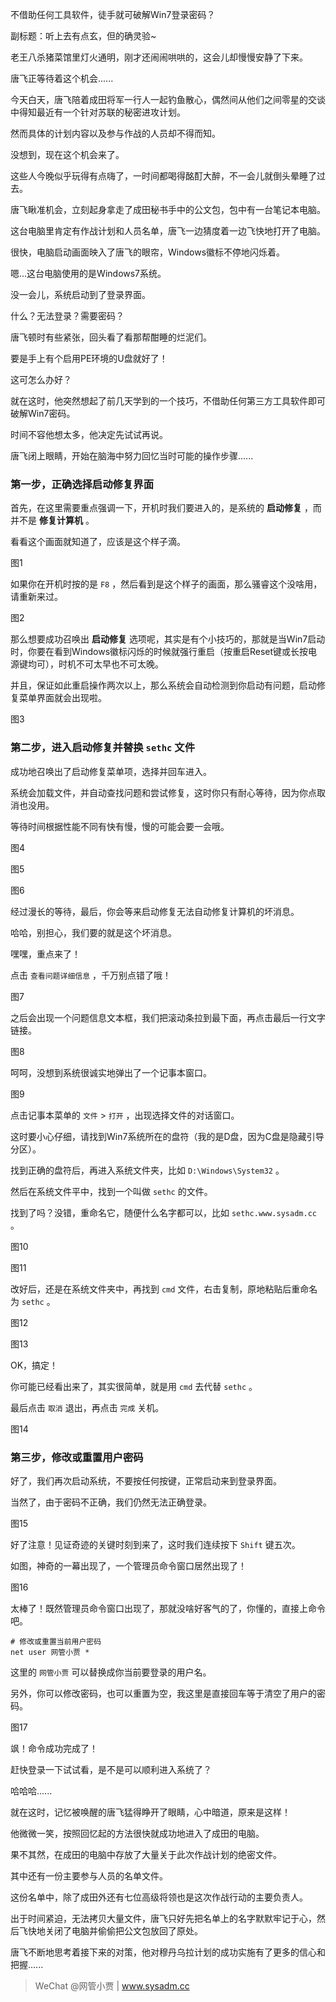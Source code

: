 不借助任何工具软件，徒手就可破解Win7登录密码？

副标题：听上去有点玄，但的确灵验~



老王八杀猪菜馆里灯火通明，刚才还闹闹哄哄的，这会儿却慢慢安静了下来。

唐飞正等待着这个机会......

今天白天，唐飞陪着成田将军一行人一起钓鱼散心，偶然间从他们之间零星的交谈中得知最近有一个针对苏联的秘密进攻计划。

然而具体的计划内容以及参与作战的人员却不得而知。

没想到，现在这个机会来了。



这些人今晚似乎玩得有点嗨了，一时间都喝得酩酊大醉，不一会儿就倒头晕睡了过去。

唐飞瞅准机会，立刻起身拿走了成田秘书手中的公文包，包中有一台笔记本电脑。

这台电脑里肯定有作战计划和人员名单，唐飞一边猜度着一边飞快地打开了电脑。

很快，电脑启动画面映入了唐飞的眼帘，Windows徽标不停地闪烁着。

嗯...这台电脑使用的是Windows7系统。

没一会儿，系统启动到了登录界面。

什么？无法登录？需要密码？

唐飞顿时有些紧张，回头看了看那帮酣睡的烂泥们。

要是手上有个启用PE环境的U盘就好了！

这可怎么办好？

就在这时，他突然想起了前几天学到的一个技巧，不借助任何第三方工具软件即可破解Win7密码。

时间不容他想太多，他决定先试试再说。

唐飞闭上眼睛，开始在脑海中努力回忆当时可能的操作步骤......





### 第一步，正确选择启动修复界面

首先，在这里需要重点强调一下，开机时我们要进入的，是系统的 **启动修复** ，而并不是 **修复计算机** 。

看看这个画面就知道了，应该是这个样子滴。

图1



如果你在开机时按的是 `F8` ，然后看到是这个样子的画面，那么骚睿这个没啥用，请重新来过。

图2



那么想要成功召唤出 **启动修复** 选项呢，其实是有个小技巧的，那就是当Win7启动时，你要在看到Windows徽标闪烁的时候就强行重启（按重启Reset键或长按电源键均可），时机不可太早也不可太晚。

并且，保证如此重启操作两次以上，那么系统会自动检测到你启动有问题，启动修复菜单界面就会出现啦。

图3



### 第二步，进入启动修复并替换 `sethc` 文件

成功地召唤出了启动修复菜单项，选择并回车进入。

系统会加载文件，并自动查找问题和尝试修复，这时你只有耐心等待，因为你点取消也没用。

等待时间根据性能不同有快有慢，慢的可能会要一会哦。

图4

图5

图6



经过漫长的等待，最后，你会等来启动修复无法自动修复计算机的坏消息。

哈哈，别担心，我们要的就是这个坏消息。

嘿嘿，重点来了！

点击 `查看问题详细信息` ，千万别点错了哦！

图7



之后会出现一个问题信息文本框，我们把滚动条拉到最下面，再点击最后一行文字链接。

图8



呵呵，没想到系统很诚实地弹出了一个记事本窗口。

图9



点击记事本菜单的 `文件` > `打开` ，出现选择文件的对话窗口。

这时要小心仔细，请找到Win7系统所在的盘符（我的是D盘，因为C盘是隐藏引导分区）。

找到正确的盘符后，再进入系统文件夹，比如 `D:\Windows\System32` 。

然后在系统文件平中，找到一个叫做 `sethc` 的文件。

找到了吗？没错，重命名它，随便什么名字都可以，比如 `sethc.www.sysadm.cc` 。

图10

图11



改好后，还是在系统文件夹中，再找到 `cmd` 文件，右击复制，原地粘贴后重命名为 `sethc` 。

图12

图13



OK，搞定！

你可能已经看出来了，其实很简单，就是用 `cmd` 去代替 `sethc` 。

最后点击 `取消` 退出，再点击 `完成` 关机。

图14





### 第三步，修改或重置用户密码

好了，我们再次启动系统，不要按任何按键，正常启动来到登录界面。

当然了，由于密码不正确，我们仍然无法正确登录。

图15



好了注意！见证奇迹的关键时刻到来了，这时我们连续按下 `Shift` 键五次。

如图，神奇的一幕出现了，一个管理员命令窗口居然出现了！

图16



太棒了！既然管理员命令窗口出现了，那就没啥好客气的了，你懂的，直接上命令吧。

```shell
# 修改或重置当前用户密码
net user 网管小贾 *
```

这里的 `网管小贾` 可以替换成你当前要登录的用户名。

另外，你可以修改密码，也可以重置为空，我这里是直接回车等于清空了用户的密码。

图17



飒！命令成功完成了！

赶快登录一下试试看，是不是可以顺利进入系统了？

哈哈哈......



就在这时，记忆被唤醒的唐飞猛得睁开了眼睛，心中暗道，原来是这样！

他微微一笑，按照回忆起的方法很快就成功地进入了成田的电脑。

果不其然，在成田的电脑中存放了大量关于此次作战计划的绝密文件。

其中还有一份主要参与人员的名单文件。

这份名单中，除了成田外还有七位高级将领也是这次作战行动的主要负责人。

出于时间紧迫，无法拷贝大量文件，唐飞只好先把名单上的名字默默牢记于心，然后飞快地关闭了电脑并偷偷把公文包放回了原处。

唐飞不断地思考着接下来的对策，他对穆丹乌拉计划的成功实施有了更多的信心和把握......



> WeChat @网管小贾 | www.sysadm.cc




